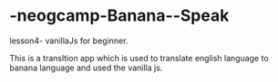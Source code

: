 # -neogcamp-Banana--Speak
lesson4- vanillaJs for beginner.

This is a transltion app which is used  to translate english language to banana language and used the vanilla js.
